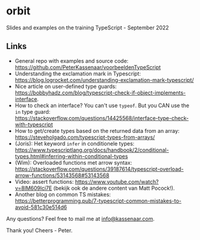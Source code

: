 # orbit
Slides and examples on the training TypeScript - September 2022

## Links
- General repo with examples and source code: https://github.com/PeterKassenaar/voorbeeldenTypeScript
- Understanding the exclamation mark in Typescript: https://blog.logrocket.com/understanding-exclamation-mark-typescript/
- Nice article on user-defined type guards: https://bobbyhadz.com/blog/typescript-check-if-object-implements-interface.
- How to check an interface? You can't use `typeof`. But you CAN use the `in` type guard: https://stackoverflow.com/questions/14425568/interface-type-check-with-typescript
- How to get/create types based on the returned data from an array: https://steveholgado.com/typescript-types-from-arrays/
- (Joris): Het keyword `infer` in conditionele types: https://www.typescriptlang.org/docs/handbook/2/conditional-types.html#inferring-within-conditional-types
- (Wim): Overloaded functions met arrow syntax: https://stackoverflow.com/questions/39187614/typescript-overload-arrow-functions/53143568#53143568
- Video: assert functions: https://www.youtube.com/watch?v=8lM609lci7E (bekijk ook de andere content van Matt Pocock!).
- Another blog on common TS mistakes: https://betterprogramming.pub/7-typescript-common-mistakes-to-avoid-581c30e514d6

Any questions? Feel free to mail me at info@kassenaar.com.

Thank you!
Cheers - Peter.
